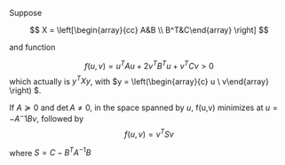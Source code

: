 

Suppose 

$$ X = \left[\begin{array}{cc} 
A&B \\
B^T&C\end{array}
\right]
$$

and function 

$$ f(u,v) =u^T Au + 2v^TB^Tu+v^TCv >0$$
which actually is $y^TXy$, with $y = \left(\begin{array}{c} 
u \\
v\end{array}
\right)
$.

If $A\succeq 0$ and $\det A\neq 0$, in the space spanned by $u$, f(u,v) minimizes at $u = - A^-1Bv$, followed by
$$f(u,v) = v^TSv $$

where $S = C - B^TA^{-1}B$


